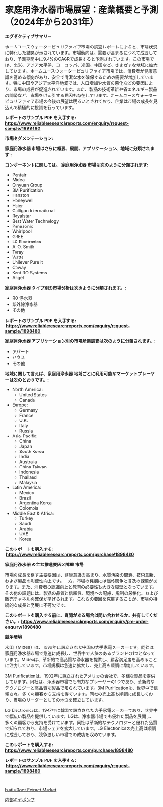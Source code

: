 <p><h1>家庭用浄水器市場展望：産業概要と予測（2024年から2031年）</h1></p><p><strong>エグゼクティブサマリー</strong></p>
<p><p>ホームユースウォーターピュリファイア市場の調査レポートによると、市場状況に特化した結果が示されています。市場動向は、需要が高まるにつれて成長しており、予測期間中に9.4%のCAGRで成長すると予測されています。この市場では、北米、アジア太平洋、ヨーロッパ、米国、中国など、さまざまな地域に拡大しています。ホームユースウォーターピュリファイア市場では、消費者が健康意識を高める傾向があり、安全で清潔な水を確保するための需要が増加しています。特に中国やアジア太平洋地域では、人口増加や水質の悪化などの要因により、市場の成長が促進されています。また、製品の技術革新や省エネルギー製品の開発など、市場をけん引する要因も存在しています。ホームユースウォーターピュリファイア市場の今後の展望は明るいとされており、企業は市場の成長を見込んで積極的に投資を行っています。</p></p>
<p><strong>レポートのサンプル PDF を入手する: <a href="https://www.reliableresearchreports.com/enquiry/request-sample/1898480">https://www.reliableresearchreports.com/enquiry/request-sample/1898480</a></strong></p>
<p><strong>市場セグメンテーション:</strong></p>
<p><strong> 家庭用浄水器 市場はさらに概要、展開、アプリケーション、地域に分類されます :</strong></p>
<p><strong>コンポーネントに関しては、 家庭用浄水器 市場は次のように分類されます: &nbsp;</strong></p>
<p><ul><li>Pentair</li><li>Midea</li><li>Qinyuan Group</li><li>3M Purification</li><li>Hanston</li><li>Honeywell</li><li>Haier</li><li>Culligan International</li><li>Royalstar</li><li>Best Water Technology</li><li>Panasonic</li><li>Whirlpool</li><li>GREE</li><li>LG Electronics</li><li>A. O. Smith</li><li>Toray</li><li>Watts</li><li>Unilever Pure it</li><li>Coway</li><li>Kent RO Systems</li><li>Angel</li></ul></p>
<p><strong> 家庭用浄水器 タイプ別の市場分析は次のように分類されます。:</strong></p>
<p><ul><li>RO 浄水器</li><li>紫外線浄水器</li><li>その他</li></ul></p>
<p><strong>レポートのサンプル PDF を入手する: &nbsp;<a href="https://www.reliableresearchreports.com/enquiry/request-sample/1898480">https://www.reliableresearchreports.com/enquiry/request-sample/1898480</a></strong></p>
<p><strong> 家庭用浄水器 アプリケーション別の市場産業調査は次のように分類されます。:</strong></p>
<p><ul><li>アパート</li><li>ハウス</li><li>その他</li></ul></p>
<p><strong>地域に関して言えば、家庭用浄水器 地域ごとに利用可能なマーケットプレーヤーは次のとおりです。:</strong></p>
<p><ul>
    <li>
        North America:
        <ul>
            <li>United States</li>
            <li>Canada</li>
        </ul>
    </li>
    <li>
        Europe:
        <ul>
            <li>Germany</li>
            <li>France</li>
            <li>U.K.</li>
            <li>Italy</li>
            <li>Russia</li>
        </ul>
    </li>
    <li>
        Asia-Pacific:
        <ul>
            <li>China</li>
            <li>Japan</li>
            <li>South Korea</li>
            <li>India</li>
            <li>Australia</li>
            <li>China Taiwan</li>
            <li>Indonesia</li>
            <li>Thailand</li>
            <li>Malaysia</li>
        </ul>
    </li>
    <li>
        Latin America:
        <ul>
            <li>Mexico</li>
            <li>Brazil</li>
            <li>Argentina Korea</li>
            <li>Colombia</li>
        </ul>
    </li>
    <li>
        Middle East & Africa:
        <ul>
            <li>Turkey</li>
            <li>Saudi</li>
            <li>Arabia</li>
            <li>UAE</li>
            <li>Korea</li>
        </ul>
    </li>
    </ul></p>
<p><strong>このレポートを購入する: &nbsp;<a href="https://www.reliableresearchreports.com/purchase/1898480">https://www.reliableresearchreports.com/purchase/1898480</a></strong></p>
<p><strong>家庭用浄水器 の主な推進要因と障壁 市場</strong></p>
<p><p>市場の成長を促す主要要因は、健康意識の高まり、水質汚染の問題、技術革新、および製品の利便性向上です。一方、市場の発展には価格競争と普及の課題があります。また、消費者の認識向上と教育の必要性も大きな障壁となっています。その他の課題には、製品の品質と信頼性、環境への配慮、規制の厳格化、および販売チャネルの確保が挙げられます。これらの要因を克服することが、市場の持続的な成長と発展に不可欠です。</p></p>
<p><strong>このレポートを購入する前に、質問がある場合は問い合わせるか、共有してください。:&nbsp; <a href="https://www.reliableresearchreports.com/enquiry/pre-order-enquiry/1898480">https://www.reliableresearchreports.com/enquiry/pre-order-enquiry/1898480</a></strong></p>
<p><strong>競争環境</strong></p>
<p><p>米田（Midea）は、1999年に設立された中国の大手家電メーカーです。同社は家庭用浄水器市場で急速に成長し、世界中で人気のあるブランドの1つとなっています。Mideaは、革新的で高品質な浄水器を提供し、顧客満足度を高めることに注力しています。市場規模は急速に拡大し、売上高も順調に増加しています。</p><p>3M Purificationは、1902年に設立されたアメリカの会社で、多様な製品を提供しています。同社は、浄水器市場でも有力なプレーヤーの1つであり、革新的なテクノロジーと高品質な製品で知られています。3M Purificationは、世界中で信頼され、多くの顧客から支持を得ています。同社の売上高も順調に成長しており、市場のリーダーとしての地位を確立しています。</p><p>LG Electronicsは、1947年に韓国で設立された大手家電メーカーであり、世界中で幅広い製品を提供しています。LGは、浄水器市場でも優れた製品を展開し、多くの顧客から支持を受けています。同社は革新的なテクノロジーと優れた品質で知られており、市場シェアを拡大しています。LG Electronicsの売上高は順調に成長しており、競争激しい市場での成功を収めています。</p></p>
<p><strong>このレポートを購入する: &nbsp; <a href="https://www.reliableresearchreports.com/purchase/1898480">https://www.reliableresearchreports.com/purchase/1898480</a></strong></p>
<p><strong>レポートのサンプル PDF を入手する: &nbsp;<a href="https://www.reliableresearchreports.com/enquiry/request-sample/1898480">https://www.reliableresearchreports.com/enquiry/request-sample/1898480</a></strong><strong></strong></p>
<p>&nbsp;</p>
<p><p><a href="https://github.com/kathiaseamanalvaradovlprc2h/Market-Research-Report-List-1/blob/main/isatis-root-extract-market.md">Isatis Root Extract Market</a></p><p><a href="https://medium.com/@lillianamurazik2023/%E5%86%85%E9%83%A8%E6%AD%AF%E8%BB%8A%E3%83%9D%E3%83%B3%E3%83%97%E5%B8%82%E5%A0%B4%E3%81%AE%E6%B4%9E%E5%AF%9F-%E5%B8%82%E5%A0%B4%E5%8B%95%E5%90%91-%E6%88%90%E9%95%B7-2024%E5%B9%B4%E3%81%8B%E3%82%892031%E5%B9%B4%E3%81%BE%E3%81%A7%E3%81%AE%E4%BA%88%E6%B8%AC-ae4046e4785f">内部ギヤポンプ</a></p></p>